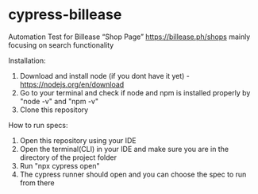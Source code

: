 # cypress-billease

Automation Test for Billease “Shop Page” https://billease.ph/shops mainly focusing on search functionality

Installation:
1. Download and install node (if you dont have it yet) - https://nodejs.org/en/download
2. Go to your terminal and check if node and npm is installed properly by "node -v" and "npm -v"
3. Clone this repository

How to run specs:
1. Open this repository using your IDE
2. Open the terminal(CLI) in your IDE and make sure you are in the directory of the project folder
3. Run "npx cypress open"
4. The cypress runner should open and you can choose the spec to run from there 
